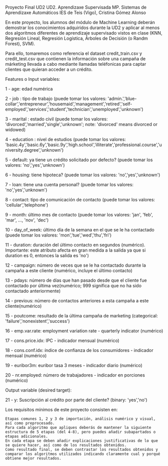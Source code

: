 Proyecto Final UD2
UD2. Aprendizaxe Supervisada
MP. Sistemas de Aprendizaxe Automáticos
IES de Teis (Vigo), Cristina Gómez Alonso

En este proyecto, los alumnos del módulo de Machine Learning deberán demostrar los conocimientos adquiridos durante la UD2 y aplicar al menos dos algoritmos diferentes de aprendizaje supervisado vistos en clase (KNN, Regresión Lineal, Regresión Logística, Árboles de Decisión (o Randm Forest), SVM).

Para ello, tomaremos como referencia el dataset credit_train.csv y credit_test.csv que contienen la información sobre una campaña de márketing llevada a cabo mediante llamadas teléfonicas para captar clientes que quieran acceder a un crédito.

Features o Input variables:

1 - age: edad numérica

2 - job : tipo de trabajo (puede tomar los valores: 'admin.','blue-collar','entrepreneur','housemaid','management','retired','self-employed','services','student','technician','unemployed','unknown')

3 - marital : estado civil (puede tomar los valores: 'divorced','married','single','unknown'; note: 'divorced' means divorced or widowed)

4 - education : nivel de estudios (puede tomar los valores: 'basic.4y','basic.6y','basic.9y','high.school','illiterate','professional.course','university.degree','unknown')

5 - default: ya tiene un crédito solicitado por defecto? (puede tomar los valores: 'no','yes','unknown')

6 - housing: tiene hipoteca? (puede tomar los valores: 'no','yes','unknown')

7 - loan: tiene una cuenta personal? (puede tomar los valores: 'no','yes','unknown')

8 - contact: tipo de comunicación de contacto (puede tomar los valores: 'cellular','telephone')

9 - month: último mes de contacto (puede tomar los valores: 'jan', 'feb', 'mar', ..., 'nov', 'dec')

10 - day_of_week: último día de la semana en el que se le ha contactado (puede tomar los valores: 'mon','tue','wed','thu','fri')

11 - duration: duración del último contacto en segundos (numérico). Importante: este atributo afecta en gran medida a la salida ya que si duration es 0, entonces la salida es 'no')

12 - campaign: número de veces que se le ha contactado durante la campaña a este cliente (numérico, incluye el último contacto)

13 - pdays: número de días que han pasado desde que el cliente fue contactado por última vez(numérico; 999 significa que no ha sido contactado anteriormente)

14 - previous: número de contactos anteriores a esta campaña a este cliente(numérico)

15 - poutcome: resultado de la última campaña de marketing (categorical: 'failure','nonexistent','success')

16 - emp.var.rate: employment variation rate - quarterly indicator (numérico)

17 - cons.price.idx: IPC - indicador mensual (numérico)

18 - cons.conf.idx: índice de confianza de los consumidores - indicador mensual (numérico)

19 - euribor3m: euribor tasa 3 meses - indicador diario (numérico)

20 - nr.employed: número de trabajadores - indicador en porciones (numérico)

Output variable (desired target):

21 - y: Suscripción al crédito por parte del cliente? (binary: 'yes','no')

Los requisitos mínimos de este proyecto consisten en:

    Etapas comunes 1, 2 y 3 de importación, análisis numérico y visual, así como preprocesado.
    Para cada algoritmo que apliques deberás de mantener la siguiente estructura de 5 etapas (del 4-8), pero puedes añadir subapartados o etapas adicionales.
    En cada etapa se deben añadir explicaciones justificativas de lo que se quiere hacer, así como de los resultados obtenidos.
    Como resultado final, se deben contrastar los resultados obtenidos y comparar los algoritmos utilizados indicando claramente cual y porqué obtiene mejor resultados.

